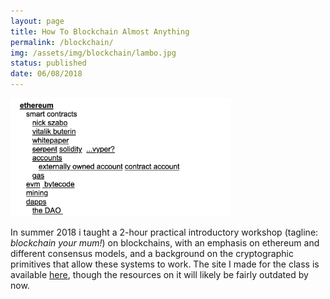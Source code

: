 ```yaml
---
layout: page
title: How To Blockchain Almost Anything
permalink: /blockchain/
img: /assets/img/blockchain/lambo.jpg
status: published
date: 06/08/2018
---
```


<img src="/assets/img/blockchain/website-screenshot.png" width="70%" />

In summer 2018 i taught a 2-hour practical introductory workshop (tagline: *blockchain your mum!*) on blockchains, with an emphasis on ethereum and different consensus models, and a background on the cryptographic primitives that allow these systems to work. The site I made for the class is available [here](https://agnescameron.github.io/how-to-blockchain-almost-anything/index.html), though the resources on it will likely be fairly outdated by now.